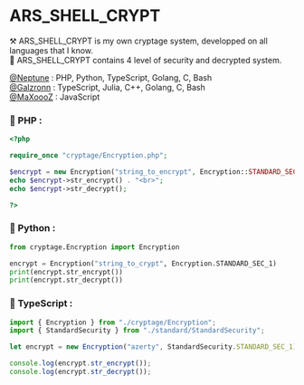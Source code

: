 # ARS_SHELL_CRYPT

⚒ ARS_SHELL_CRYPT is my own cryptage system, developped on all languages that I know.  
🔐 ARS_SHELL_CRYPT contains 4 level of security and decrypted system.  


[@Neptune](https://github.com/Neptune-Dev) : PHP, Python, TypeScript, Golang, C, Bash  
[@Galzronn](https://github.com/Galzronn) : TypeScript, Julia, C++, Golang, C, Bash  
[@MaXoooZ](https://github.com/max-xoo) : JavaScript  
  
### 📌 PHP :
```php
<?php

require_once "cryptage/Encryption.php";

$encrypt = new Encryption("string_to_encrypt", Encryption::STANDARD_SEC_1);
echo $encrypt->str_encrypt() . "<br>";
echo $encrypt->str_decrypt();

?>
```
  
### 📌 Python :  
```python
from cryptage.Encryption import Encryption

encrypt = Encryption("string_to_crypt", Encryption.STANDARD_SEC_1)
print(encrypt.str_encrypt())
print(encrypt.str_decrypt())
```
  
### 📌 TypeScript :
```typescript
import { Encryption } from "./cryptage/Encryption";
import { StandardSecurity } from "./standard/StandardSecurity";

let encrypt = new Encryption("azerty", StandardSecurity.STANDARD_SEC_1);

console.log(encrypt.str_encrypt());
console.log(encrypt.str_decrypt());
```
